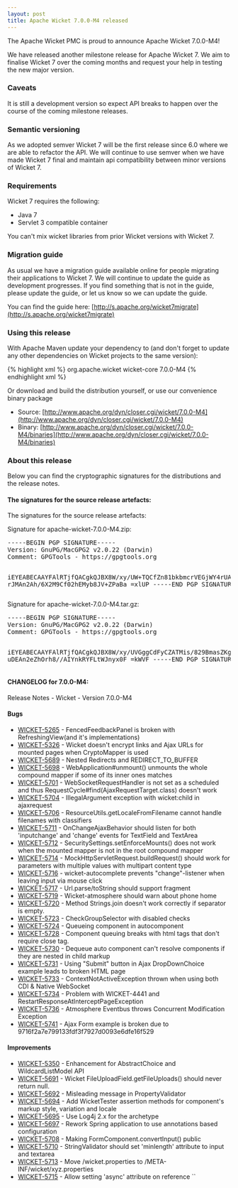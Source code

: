 ```yaml
---
layout: post
title: Apache Wicket 7.0.0-M4 released
---
```

The Apache Wicket PMC is proud to announce Apache Wicket 7.0.0-M4!

We have released another milestone release for Apache Wicket 7. We aim
to finalise Wicket 7 over the coming months and request your help in
testing the new major version.

### Caveats

It is still a development version so expect API breaks to happen over
the course of the coming milestone releases.

### Semantic versioning

As we adopted semver Wicket 7 will be the first release since 6.0 where
we are able to refactor the API. We will continue to use semver when we
have made Wicket 7 final and maintain api compatibility between minor
versions of Wicket 7.

### Requirements

Wicket 7 requires the following:

 - Java 7
 - Servlet 3 compatible container

You can't mix wicket libraries from prior Wicket versions with Wicket 7.

### Migration guide

As usual we have a migration guide available online for people
migrating their applications to Wicket 7. We will continue to update
the guide as development progresses. If you find something that is not
in the guide, please update the guide, or let us know so we can update
the guide.

You can find the guide here: [http://s.apache.org/wicket7migrate](http://s.apache.org/wicket7migrate)

### Using this release

With Apache Maven update your dependency to (and don't forget to
update any other dependencies on Wicket projects to the same version):

{% highlight xml %}
<dependency>
    <groupId>org.apache.wicket</groupId>
    <artifactId>wicket-core</artifactId>
    <version>7.0.0-M4</version>
</dependency>
{% endhighlight xml %}

Or download and build the distribution yourself, or use our
convenience binary package

 * Source: [http://www.apache.org/dyn/closer.cgi/wicket/7.0.0-M4](http://www.apache.org/dyn/closer.cgi/wicket/7.0.0-M4)
 * Binary: [http://www.apache.org/dyn/closer.cgi/wicket/7.0.0-M4/binaries](http://www.apache.org/dyn/closer.cgi/wicket/7.0.0-M4/binaries)

### About this release

Below you can find the cryptographic signatures for the distributions
and the release notes.

#### The signatures for the source release artefacts:

The signatures for the source release artefacts:

Signature for apache-wicket-7.0.0-M4.zip:

<div class="highlight"><pre>
-----BEGIN PGP SIGNATURE-----
Version: GnuPG/MacGPG2 v2.0.22 (Darwin)
Comment: GPGTools - https://gpgtools.org

iEYEABECAAYFAlRTjfQACgkQJBX8W/xy/UW+TQCfZn81bkbmcrVEGjWY4rUA2sfy
rJMAn2Ah/6X2M9Cf02hEMyb8JV+ZPaBa
=xlUP
-----END PGP SIGNATURE-----
</pre></div>

Signature for apache-wicket-7.0.0-M4.tar.gz:

<div class="highlight"><pre>
-----BEGIN PGP SIGNATURE-----
Version: GnuPG/MacGPG2 v2.0.22 (Darwin)
Comment: GPGTools - https://gpgtools.org

iEYEABECAAYFAlRTjfQACgkQJBX8W/xy/UVGggCdFyCZATMis/829BmasZKgx28m
uDEAn2eZhOrh8//AIYnkRYFLtWJnyx0F
=kWVF
-----END PGP SIGNATURE-----
</pre></div>

#### CHANGELOG for 7.0.0-M4:

Release Notes - Wicket - Version 7.0.0-M4

#### Bugs

* [WICKET-5265](https://issues.apache.org/jira/browse/WICKET-5265) - FencedFeedbackPanel is broken with RefreshingView(and it's implementations)
* [WICKET-5326](https://issues.apache.org/jira/browse/WICKET-5326) - Wicket doesn't encrypt links and Ajax URLs for mounted pages when CryptoMapper is used
* [WICKET-5689](https://issues.apache.org/jira/browse/WICKET-5689) - Nested Redirects and REDIRECT_TO_BUFFER
* [WICKET-5698](https://issues.apache.org/jira/browse/WICKET-5698) - WebApplication#unmount() unmounts the whole compound mapper if some of its inner ones matches
* [WICKET-5701](https://issues.apache.org/jira/browse/WICKET-5701) - WebSocketRequestHandler is not set as a scheduled and thus RequestCycle#find(AjaxRequestTarget.class) doesn't work 
* [WICKET-5704](https://issues.apache.org/jira/browse/WICKET-5704) - IllegalArgument exception with wicket:child in ajaxrequest
* [WICKET-5706](https://issues.apache.org/jira/browse/WICKET-5706) - ResourceUtils.getLocaleFromFilename cannot handle filenames with classifiers
* [WICKET-5711](https://issues.apache.org/jira/browse/WICKET-5711) - OnChangeAjaxBehavior should listen for both 'inputchange' and 'change' events for TextField and TextArea
* [WICKET-5712](https://issues.apache.org/jira/browse/WICKET-5712) - SecuritySettings.setEnforceMounts() does not work when the mounted mapper is not in the root compound mapper
* [WICKET-5714](https://issues.apache.org/jira/browse/WICKET-5714) - MockHttpServletRequest.buildRequest() should work for parameters with multiple values with multipart content type
* [WICKET-5716](https://issues.apache.org/jira/browse/WICKET-5716) - wicket-autocomplete prevents "change"-listener when leaving input via mouse click
* [WICKET-5717](https://issues.apache.org/jira/browse/WICKET-5717) - Url.parse/toString should support fragment
* [WICKET-5719](https://issues.apache.org/jira/browse/WICKET-5719) - Wicket-atmosphere should warn about phone home
* [WICKET-5720](https://issues.apache.org/jira/browse/WICKET-5720) - Method Strings.join doesn't work correctly if separator is empty.
* [WICKET-5723](https://issues.apache.org/jira/browse/WICKET-5723) - CheckGroupSelector with disabled checks
* [WICKET-5724](https://issues.apache.org/jira/browse/WICKET-5724) - Queueing component in autocomponent
* [WICKET-5728](https://issues.apache.org/jira/browse/WICKET-5728) - Component queuing breaks with html tags that don't require close tag.
* [WICKET-5730](https://issues.apache.org/jira/browse/WICKET-5730) - Dequeue auto component can't resolve components if they are nested in child markup
* [WICKET-5731](https://issues.apache.org/jira/browse/WICKET-5731) - Using "Submit" button in Ajax DropDownChoice example leads to broken HTML page
* [WICKET-5733](https://issues.apache.org/jira/browse/WICKET-5733) - ContextNotActiveException thrown when using both CDI & Native WebSocket
* [WICKET-5734](https://issues.apache.org/jira/browse/WICKET-5734) - Problem with WICKET-4441 and RestartResponseAtInterceptPageException
* [WICKET-5736](https://issues.apache.org/jira/browse/WICKET-5736) - Atmosphere Eventbus throws Concurrent Modification Exception
* [WICKET-5741](https://issues.apache.org/jira/browse/WICKET-5741) - Ajax Form example is broken due to 9716f2a7e799133fdf3f7927d0093e6dfe16f529

#### Improvements

* [WICKET-5350](https://issues.apache.org/jira/browse/WICKET-5350) - Enhancement for AbstractChoice and WildcardListModel API
* [WICKET-5691](https://issues.apache.org/jira/browse/WICKET-5691) - Wicket FileUploadField.getFileUploads() should never return null.
* [WICKET-5692](https://issues.apache.org/jira/browse/WICKET-5692) - Misleading message in PropertyValidator
* [WICKET-5694](https://issues.apache.org/jira/browse/WICKET-5694) - Add WicketTester assertion methods for component's markup style, variation and locale 
* [WICKET-5695](https://issues.apache.org/jira/browse/WICKET-5695) - Use Log4j 2.x for the archetype
* [WICKET-5697](https://issues.apache.org/jira/browse/WICKET-5697) - Rework Spring application to use annotations based configuration
* [WICKET-5708](https://issues.apache.org/jira/browse/WICKET-5708) - Making FormComponent.convertInput() public
* [WICKET-5710](https://issues.apache.org/jira/browse/WICKET-5710) - StringValidator should set 'minlength' attribute to input and textarea
* [WICKET-5713](https://issues.apache.org/jira/browse/WICKET-5713) - Move /wicket.properties to /META-INF/wicket/xyz.properties
* [WICKET-5715](https://issues.apache.org/jira/browse/WICKET-5715) - Allow setting 'async' attribute on reference ``<script>` elements
* [WICKET-5718](https://issues.apache.org/jira/browse/WICKET-5718) - Upgrade Atmosphere to 2.2.2
* [WICKET-5725](https://issues.apache.org/jira/browse/WICKET-5725) - Add `NumberTextField(String,Class<T>)` constructor
* [WICKET-5729](https://issues.apache.org/jira/browse/WICKET-5729) - Avoid using input names that conflict with JavaScript DOM API method and attribute names
* [WICKET-5735](https://issues.apache.org/jira/browse/WICKET-5735) - Propagate fileSizeMax attribute to org.apache.commons.fileupload.FileUploadBase
* [WICKET-5737](https://issues.apache.org/jira/browse/WICKET-5737) - Log a warning when WebSocketResponse#sendError() is used
* [WICKET-5739](https://issues.apache.org/jira/browse/WICKET-5739) - Add a factory method for WebSocketRequestHandler
* [WICKET-5740](https://issues.apache.org/jira/browse/WICKET-5740) - Provide a way to adapt the lock timeout based on the page class/id

#### New Features

* [WICKET-5677](https://issues.apache.org/jira/browse/WICKET-5677) - Components should have onAdd to complement onRemove

#### Tasks

* [WICKET-5705](https://issues.apache.org/jira/browse/WICKET-5705) - Disable Javadoc linter in JDK 1.8 because it is too strict

#### Tests

* [WICKET-5722](https://issues.apache.org/jira/browse/WICKET-5722) - Queueing in merged markup with transparent resolver in the base class

Have fun!

— The Wicket team
